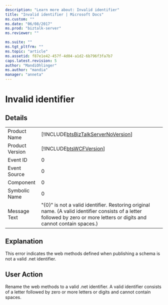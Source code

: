 ```yaml
---
description: "Learn more about: Invalid identifier"
title: "Invalid identifier | Microsoft Docs"
ms.custom: ""
ms.date: "06/08/2017"
ms.prod: "biztalk-server"
ms.reviewer: ""

ms.suite: ""
ms.tgt_pltfrm: ""
ms.topic: "article"
ms.assetid: f87e1e42-457f-4d04-a1d2-6b796f3fa7b7
caps.latest.revision: 5
author: "MandiOhlinger"
ms.author: "mandia"
manager: "anneta"
---
```

# Invalid identifier
## Details  
  
|                 |                                                                                                                                                                           |
|-----------------|---------------------------------------------------------------------------------------------------------------------------------------------------------------------------|
|  Product Name   |                                            [!INCLUDE[btsBizTalkServerNoVersion](../includes/btsbiztalkservernoversion-md.md)]                                             |
| Product Version |                                                        [!INCLUDE[btsWCFVersion](../includes/btswcfversion-md.md)]                                                         |
|    Event ID     |                                                                                     0                                                                                     |
|  Event Source   |                                                                                     0                                                                                     |
|    Component    |                                                                                     0                                                                                     |
|  Symbolic Name  |                                                                                     0                                                                                     |
|  Message Text   | "{0}" is not a valid identifier. Restoring original name. (A valid identifier consists of a letter followed by zero or more letters or digits and cannot contain spaces.) |
  
## Explanation  
 This error indicates the web methods defined when publishing a schema is not a valid .net identifier.  
  
## User Action  
 Rename the web methods to a valid .net identifier. A valid identifier consists of a letter followed by zero or more letters or digits and cannot contain spaces.
